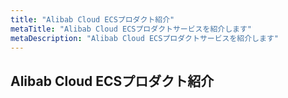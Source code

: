 ```yaml
---
title: "Alibab Cloud ECSプロダクト紹介"
metaTitle: "Alibab Cloud ECSプロダクトサービスを紹介します"
metaDescription: "Alibab Cloud ECSプロダクトサービスを紹介します"
---
```


## Alibab Cloud ECSプロダクト紹介

